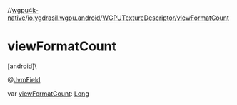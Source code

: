 //[wgpu4k-native](../../../index.md)/[io.ygdrasil.wgpu.android](../index.md)/[WGPUTextureDescriptor](index.md)/[viewFormatCount](view-format-count.md)

# viewFormatCount

[android]\

@[JvmField](https://kotlinlang.org/api/core/kotlin-stdlib/kotlin.jvm/-jvm-field/index.html)

var [viewFormatCount](view-format-count.md): [Long](https://kotlinlang.org/api/core/kotlin-stdlib/kotlin/-long/index.html)
